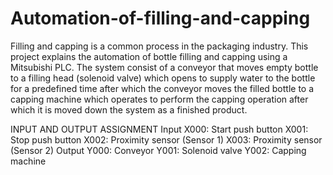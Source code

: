 # Automation-of-filling-and-capping
Filling and capping is a common process in the packaging industry. This project explains the automation of bottle filling and capping using a Mitsubishi PLC.  The system consist of a conveyor that moves empty bottle to a filling head (solenoid valve) which opens to supply water to the bottle for a predefined time after which the  conveyor moves the filled bottle to a capping machine which operates to perform the capping operation after which it is moved down the system as a finished product.


INPUT AND OUTPUT ASSIGNMENT
Input
X000: Start push button
X001: Stop push button
X002: Proximity sensor (Sensor 1)
X003: Proximity sensor (Sensor 2)
Output
Y000: Conveyor
Y001: Solenoid valve
Y002: Capping machine

